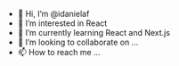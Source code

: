 - 👋 Hi, I’m @idanielaf
- 👀 I’m interested in React
- 🌱 I’m currently learning React and Next.js
- 💞️ I’m looking to collaborate on ...
- 📫 How to reach me ...

<!---
idanielaf/idanielaf is a ✨ special ✨ repository because its `README.md` (this file) appears on your GitHub profile.
You can click the Preview link to take a look at your changes.
--->
